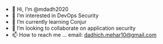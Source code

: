 - 👋 Hi, I’m @mdadh2020
- 👀 I’m interested in DevOps Security
- 🌱 I’m currently learning Conjur
- 💞️ I’m looking to collaborate on application security
- 📫 How to reach me ... email: dadhich.mehar10@gmail.com

<!---
mdadh2020/mdadh2020 is a ✨ special ✨ repository because its `README.md` (this file) appears on your GitHub profile.
You can click the Preview link to take a look at your changes.
--->
